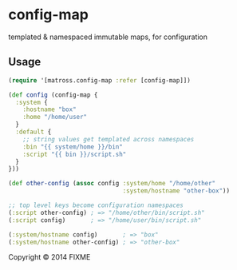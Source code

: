 # config-map

templated & namespaced immutable maps, for configuration

## Usage

```clj
(require '[matross.config-map :refer [config-map]])

(def config (config-map {
  :system {
    :hostname "box"
    :home "/home/user"
  }
  :default {
    ;; string values get templated across namespaces
    :bin "{{ system/home }}/bin"
    :script "{{ bin }}/script.sh"
  }
}))

(def other-config (assoc config :system/home "/home/other"
                                :system/hostname "other-box"))

;; top level keys become configuration namespaces
(:script other-config) ; => "/home/other/bin/script.sh"
(:script config)       ; => "/home/user/bin/script.sh"

(:system/hostname config)       ; => "box"
(:system/hostname other-config) ; => "other-box"
```

Copyright © 2014 FIXME
